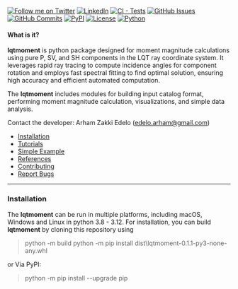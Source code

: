 [![Follow me on Twitter](https://img.shields.io/badge/Follow-@zakki_edelo-blue?logo=x&logoColor=white&style=flat)](https://twitter.com/zakki_edelo)
[![LinkedIn](https://img.shields.io/badge/LinkedIn-arham_zakki-0A66C2?style=flat&logo=linkedin)](https://www.linkedin.com/in/arhamzakki)
[![CI - Tests](https://github.com/bgjx/lqt-moment-magnitude/actions/workflows/ci-cd.yml/badge.svg)](https://github.com/bgjx/lqt-moment-magnitude/actions/workflows/ci-cd.yml)
[![GitHub Issues](https://img.shields.io/github/issues/bgjx/lqt-moment-magnitude?style=flat)](https://github.com/bgjx/lqt-moment-magnitude/issues)
[![GitHub Commits](https://img.shields.io/github/last-commit/bgjx/lqt-moment-magnitude?style=flat)](https://github.com/bgjx/lqt-moment-magnitude/commits/main/)
[![PyPI](https://img.shields.io/pypi/v/lqtmoment?style=flat$logo=pypi)](https://pypi.org/project/lqtmoment/)
[![License](https://img.shields.io/badge/License-MIT-green?style=flat)](https://opensource.org/licenses/MIT)
[![Python](https://img.shields.io/badge/Python-3.8%2B-blue?style=flat&logo=python)](https://www.python.org/)


#### What is it?

**lqtmoment** is python package designed for moment magnitude calculations using pure P, SV, and SH components in the LQT ray coordinate system. It leverages rapid ray tracing to compute incidence angles for component rotation and employs fast spectral fitting to find optimal solution, ensuring high accuracy and efficient automated computation.

The **lqtmoment** includes modules for building input catalog format, performing moment magnitude calculation, visualizations, and simple data analysis.

Contact the developer: Arham Zakki Edelo (edelo.arham@gmail.com)

* [Installation](#Installations)
* [Tutorials](#Tutorials)
* [Simple Example](#simple-Example)
* [References](#References)
* [Contributing](#Contributing)
* [Report Bugs](#Report-Bugs)

--------------
### Installation
The **lqtmoment** can be run in multiple platforms, including macOS, Windows and Linux in python 3.8 - 3.12. For installation, you can build **lqtmoment** by cloning this repository using 
> python -m build
> python -m pip install dist\lqtmoment-0.1.1-py3-none-any.whl

or Via PyPI:

> python -m pip install --upgrade pip
